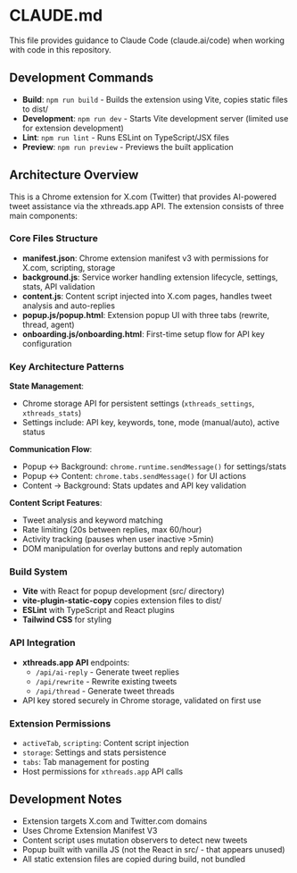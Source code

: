 # CLAUDE.md

This file provides guidance to Claude Code (claude.ai/code) when working with code in this repository.

## Development Commands

- **Build**: `npm run build` - Builds the extension using Vite, copies static files to dist/
- **Development**: `npm run dev` - Starts Vite development server (limited use for extension development)
- **Lint**: `npm run lint` - Runs ESLint on TypeScript/JSX files
- **Preview**: `npm run preview` - Previews the built application

## Architecture Overview

This is a Chrome extension for X.com (Twitter) that provides AI-powered tweet assistance via the xthreads.app API. The extension consists of three main components:

### Core Files Structure

- **manifest.json**: Chrome extension manifest v3 with permissions for X.com, scripting, storage
- **background.js**: Service worker handling extension lifecycle, settings, stats, API validation
- **content.js**: Content script injected into X.com pages, handles tweet analysis and auto-replies
- **popup.js/popup.html**: Extension popup UI with three tabs (rewrite, thread, agent)
- **onboarding.js/onboarding.html**: First-time setup flow for API key configuration

### Key Architecture Patterns

**State Management**:

- Chrome storage API for persistent settings (`xthreads_settings`, `xthreads_stats`)
- Settings include: API key, keywords, tone, mode (manual/auto), active status

**Communication Flow**:

- Popup ↔ Background: `chrome.runtime.sendMessage()` for settings/stats
- Popup ↔ Content: `chrome.tabs.sendMessage()` for UI actions
- Content → Background: Stats updates and API key validation

**Content Script Features**:

- Tweet analysis and keyword matching
- Rate limiting (20s between replies, max 60/hour)
- Activity tracking (pauses when user inactive >5min)
- DOM manipulation for overlay buttons and reply automation

### Build System

- **Vite** with React for popup development (src/ directory)
- **vite-plugin-static-copy** copies extension files to dist/
- **ESLint** with TypeScript and React plugins
- **Tailwind CSS** for styling

### API Integration

- **xthreads.app API** endpoints:
  - `/api/ai-reply` - Generate tweet replies
  - `/api/rewrite` - Rewrite existing tweets
  - `/api/thread` - Generate tweet threads
- API key stored securely in Chrome storage, validated on first use

### Extension Permissions

- `activeTab`, `scripting`: Content script injection
- `storage`: Settings and stats persistence
- `tabs`: Tab management for posting
- Host permissions for `xthreads.app` API calls

## Development Notes

- Extension targets X.com and Twitter.com domains
- Uses Chrome Extension Manifest V3
- Content script uses mutation observers to detect new tweets
- Popup built with vanilla JS (not the React in src/ - that appears unused)
- All static extension files are copied during build, not bundled
